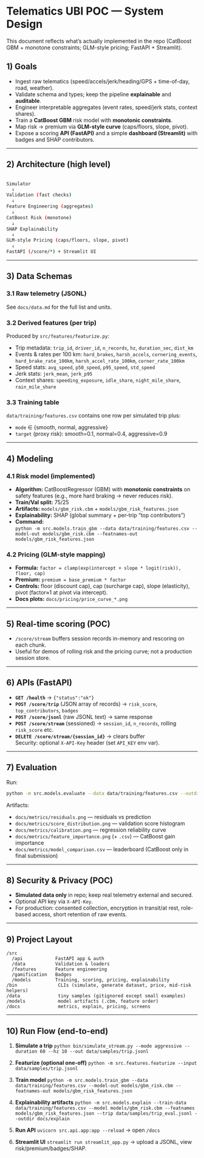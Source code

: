 # Telematics UBI POC — System Design

This document reflects what’s actually implemented in the repo (CatBoost GBM + monotone constraints; GLM-style pricing; FastAPI + Streamlit).

## 1) Goals
- Ingest raw telematics (speed/accels/jerk/heading/GPS + time-of-day, road, weather).
- Validate schema and types; keep the pipeline **explainable** and **auditable**.
- Engineer interpretable aggregates (event rates, speed/jerk stats, context shares).
- Train a **CatBoost GBM** risk model with **monotonic constraints**.
- Map risk → premium via **GLM-style curve** (caps/floors, slope, pivot).
- Expose a scoring **API (FastAPI)** and a simple **dashboard (Streamlit)** with badges and SHAP contributors.

---

## 2) Architecture (high level)

```bash

Simulator
  ↓
Validation (fast checks)
  ↓
Feature Engineering (aggregates)
  ↓
CatBoost Risk (monotone)
  ↓
SHAP Explainability
  ↓
GLM-style Pricing (caps/floors, slope, pivot)
  ↓
FastAPI (/score/*) + Streamlit UI

```

---

## 3) Data Schemas

### 3.1 Raw telemetry (JSONL)
See `docs/data.md` for the full list and units.

### 3.2 Derived features (per trip)
Produced by `src/features/featurize.py`:
- Trip metadata: `trip_id`, `driver_id`, `n_records`, `hz`, `duration_sec`, `dist_km`
- Events & rates per 100 km: `hard_brakes`, `harsh_accels`, `cornering_events`,
  `hard_brake_rate_100km`, `harsh_accel_rate_100km`, `corner_rate_100km`
- Speed stats: `avg_speed`, `p50_speed`, `p95_speed`, `std_speed`
- Jerk stats: `jerk_mean`, `jerk_p95`
- Context shares: `speeding_exposure`, `idle_share`, `night_mile_share`, `rain_mile_share`

### 3.3 Training table
`data/training/features.csv` contains one row per simulated trip plus:
- `mode` ∈ {smooth, normal, aggressive}
- `target` (proxy risk): smooth=0.1, normal=0.4, aggressive=0.9

---

## 4) Modeling

### 4.1 Risk model (implemented)
- **Algorithm:** CatBoostRegressor (GBM) with **monotonic constraints** on safety features (e.g., more hard braking → never reduces risk).
- **Train/Val split:** 75/25
- **Artifacts:** `models/gbm_risk.cbm` + `models/gbm_risk_features.json`
- **Explainability:** SHAP (global summary + per-trip “top contributors”)
- **Command:**  
  `python -m src.models.train_gbm --data data/training/features.csv --model-out models/gbm_risk.cbm --featnames-out models/gbm_risk_features.json`

### 4.2 Pricing (GLM-style mapping)
- **Formula:** `factor = clamp(exp(intercept + slope * logit(risk)), floor, cap)`
- **Premium:** `premium = base_premium * factor`
- **Controls:** floor (discount cap), cap (surcharge cap), slope (elasticity), pivot (factor≈1 at pivot via intercept).
- **Docs plots:** `docs/pricing/price_curve_*.png`

---

## 5) Real-time scoring (POC)
- `/score/stream` buffers session records in-memory and rescoring on each chunk.
- Useful for demos of rolling risk and the pricing curve; not a production session store.

---

## 6) APIs (FastAPI)
- **`GET /health`** → `{"status":"ok"}`
- **`POST /score/trip`** (JSON array of records) → `risk_score`, `top_contributors`, `badges`
- **`POST /score/jsonl`** (raw JSONL text) → same response
- **`POST /score/stream`** (sessioned) → `session_id`, `n_records`, rolling `risk_score` etc.
- **`DELETE /score/stream/{session_id}`** → clears buffer  
Security: optional `X-API-Key` header (set `API_KEY` env var).

---

## 7) Evaluation
Run:
```bash
python -m src.models.evaluate --data data/training/features.csv --outdir docs/metrics
```

Artifacts:

* `docs/metrics/residuals.png` — residuals vs prediction
* `docs/metrics/score_distribution.png` — validation score histogram
* `docs/metrics/calibration.png` — regression reliability curve
* `docs/metrics/feature_importance.png` (+ `.csv`) — CatBoost gain importance
* `docs/metrics/model_comparison.csv` — leaderboard (CatBoost only in final submission)

---

## 8) Security & Privacy (POC)

* **Simulated data only** in repo; keep real telemetry external and secured.
* Optional API key via `X-API-Key`.
* For production: consented collection, encryption in transit/at rest, role-based access, short retention of raw events.

---

## 9) Project Layout

```
/src
  /api            FastAPI app & auth
  /data           Validation & loaders
  /features       Feature engineering
  /gamification   Badges
  /models         Training, scoring, pricing, explainability
/bin               CLIs (simulate, generate dataset, price, mid-risk helpers)
/data              tiny samples (gitignored except small examples)
/models            model artifacts (.cbm, feature order)
/docs              metrics, explain, pricing, screens
```

---

## 10) Run Flow (end-to-end)

1. **Simulate a trip**
   `python bin/simulate_stream.py --mode aggressive --duration 60 --hz 10 --out data/samples/trip.jsonl`

2. **Featurize (optional one-off)**
   `python -m src.features.featurize --input data/samples/trip.jsonl`

3. **Train model**
   `python -m src.models.train_gbm --data data/training/features.csv --model-out models/gbm_risk.cbm --featnames-out models/gbm_risk_features.json`

4. **Explainability artifacts**
   `python -m src.models.explain --train-data data/training/features.csv --model models/gbm_risk.cbm --featnames models/gbm_risk_features.json --trip data/samples/trip_eval.jsonl --outdir docs/explain`

5. **Run API**
   `uvicorn src.api.app:app --reload` → open `/docs`

6. **Streamlit UI**
   `streamlit run streamlit_app.py` → upload a JSONL, view risk/premium/badges/SHAP.

```
